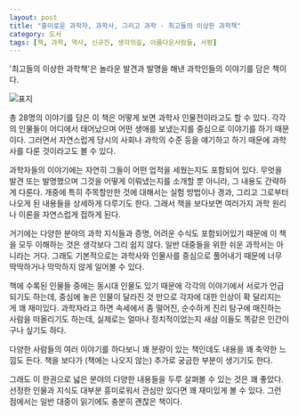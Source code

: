 ```yaml
---
layout: post
title: "흥미로운 과학자, 과학사, 그리고 과학 - 최고들의 이상한 과학책"
category: 도서
tags: [책, 과학, 역사, 신규진, 생각의길, 아름다운사람들, 서평]
---
```


'최고들의 이상한 과학책'은
놀라운 발견과 발명을 해낸 과학인들의 이야기를 담은 책이다.

![표지](https://images2.imgbox.com/4c/db/R42vlpU4_o.jpg)

총 28명의 이야기를 담은 이 책은
어떻게 보면 과학사 인물전이라고도 할 수 있다.
각각의 인물들이 어디에서 태어났으며 어떤 생애를 보냈는지를 중심으로 이야기를 하기 때문이다.
그러면서 자연스럽게 당시의 사회나 과학의 수준 등을 얘기하고 하기 때문에
과학사를 다룬 것이라고도 볼 수 있다.

과학자들의 이야기에는 자연히 그들이 어떤 업적을 세웠는지도 포함되어 있다.
무엇을 발견 또는 발명했으며 그것을 어떻게 이뤄냈는지를 소개할 뿐 아니라, 그 내용도 간략하게 다룬다.
개중에 특히 주목할만한 것에 대해서는 실험 방법이나 경과, 그리고 그로부터 나오게 된 내용들을 상세하게 다루기도 한다.
그래서 책을 보다보면 여러가지 과학 원리나 이론을 자연스럽게 접하게 된다.

거기에는 다양한 분야의 과학 지식들과 증명, 어려운 수식도 포함되어있기 때문에
이 책을 모두 이해하는 것은 생각보다 그리 쉽지 않다.
일반 대중들을 위한 쉬운 과학서는 아니라는 거다.
그래도 기본적으로는 과학사와 인물사를 중심으로 풀어내기 때문에
너무 딱딱하거나 막막하지 않게 일어볼 수 있다.

책에 수록된 인물들 중에는 동시대 인물도 있기 때문에
각각의 이야기에서 서로가 언급되기도 하는데,
중심에 놓은 인물이 달라진 것 만으로 각자에 대한 인상이 확 달리지는 게 꽤 재미있다.
과학자라고 하면 속세에서 좀 떨어진, 순수하게 진리 탐구에 매진하는 사람을 떠올리기도 하는데,
실제로는 얼마나 정치적이었는지 새삼 이들도 똑같은 인간이구나 싶기도 하다.

다양한 사람들의 여러 이야기를 하다보니 꽤 분량이 있는 책인데도 내용을 꽤 축약한 느낌도 든다.
책을 보다가 (책에는 나오지 않는) 추가로 궁금한 부분이 생기기도 한다.

그래도 이 한권으로 넓은 분야의 다양한 내용들을 두루 살펴볼 수 있는 것은 꽤 좋았다.
선정한 인물과 지식도 대부분 흥미로워서 관심만 있다면 꽤 재미있게 볼 수 있다.
그런 점에서는 일반 대중이 읽기에도 충분히 괜찮은 책이다.
